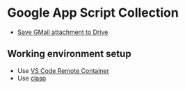 # Google App Script Collection

- [Save GMail attachment to Drive](https://github.com/lcenchew/gmail2gdrive)


## Working environment setup

- Use [VS Code Remote Container](https://marketplace.visualstudio.com/items?itemName=ms-vscode-remote.remote-containers)
- Use [clasp](https://github.com/google/clasp)
